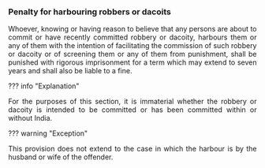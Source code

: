 ### Penalty for harbouring robbers or dacoits
<div style="text-align: justify">

Whoever, knowing or having reason to believe that any persons are about to commit or have recently committed robbery or dacoity, harbours them or any of them with the intention of facilitating the commission of such robbery or dacoity or of screening them or any of them from punishment, shall be punished with rigorous imprisonment for a term which may extend to seven years and shall also be liable to a fine.

</div>

??? info "Explanation"
    <div style="text-align: justify"> For the purposes of this section, it is immaterial whether the robbery or dacoity is intended to be committed or has been committed within or without India.

??? warning "Exception"
    <div style="text-align: justify"> This provision does not extend to the case in which the harbour is by the husband or wife of the offender.
